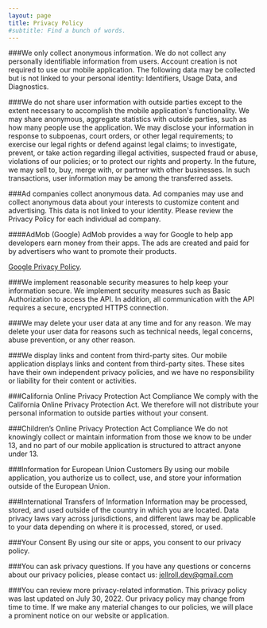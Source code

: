 ```yaml
---
layout: page
title: Privacy Policy
#subtitle: Find a bunch of words.
---
```


###We only collect anonymous information.
We do not collect any personally identifiable information from users. Account creation is not required to use our mobile application. The following data may be collected but is not linked to your personal identity: Identifiers, Usage Data, and Diagnostics.

###We do not share user information with outside parties except to the extent necessary to accomplish the mobile application's functionality.
We may share anonymous, aggregate statistics with outside parties, such as how many people use the application. We may disclose your information in response to subpoenas, court orders, or other legal requirements; to exercise our legal rights or defend against legal claims; to investigate, prevent, or take action regarding illegal activities, suspected fraud or abuse, violations of our policies; or to protect our rights and property. In the future, we may sell to, buy, merge with, or partner with other businesses. In such transactions, user information may be among the transferred assets.

###Ad companies collect anonymous data.
Ad companies may use and collect anonymous data about your interests to customize content and advertising. This data is not linked to your identity. Please review the Privacy Policy for each individual ad company.

####AdMob (Google)
AdMob provides a way for Google to help app developers earn money from their apps. The ads are created and paid for by advertisers who want to promote their products.

[Google Privacy Policy](https://policies.google.com/privacy).

###We implement reasonable security measures to help keep your information secure.
We implement security measures such as Basic Authorization to access the API. In addition, all communication with the API requires a secure, encrypted HTTPS connection.

###We may delete your user data at any time and for any reason.
We may delete your user data for reasons such as technical needs, legal concerns, abuse prevention, or any other reason.

###We display links and content from third-party sites.
Our mobile application displays links and content from third-party sites. These sites have their own independent privacy policies, and we have no responsibility or liability for their content or activities.

###California Online Privacy Protection Act Compliance
We comply with the California Online Privacy Protection Act. We therefore will not distribute your personal information to outside parties without your consent.

###Children’s Online Privacy Protection Act Compliance
We do not knowingly collect or maintain information from those we know to be under 13, and no part of our mobile application is structured to attract anyone under 13.

###Information for European Union Customers
By using our mobile application, you authorize us to collect, use, and store your information outside of the European Union.

###International Transfers of Information
Information may be processed, stored, and used outside of the country in which you are located. Data privacy laws vary across jurisdictions, and different laws may be applicable to your data depending on where it is processed, stored, or used.

###Your Consent
By using our site or apps, you consent to our privacy policy.

###You can ask privacy questions.
If you have any questions or concerns about our privacy policies, please contact us:
jellroll.dev@gmail.com

###You can review more privacy-related information.
This privacy policy was last updated on July 30, 2022. Our privacy policy may change from time to time. If we make any material changes to our policies, we will place a prominent notice on our website or application.
